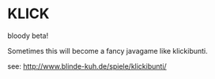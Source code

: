 KLICK
====

bloody beta! 

Sometimes this will become a fancy javagame like klickibunti.

see: http://www.blinde-kuh.de/spiele/klickibunti/





